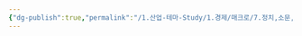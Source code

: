 ```yaml
---
{"dg-publish":true,"permalink":"/1.산업-테마-Study/1.경제/매크로/7.정치,소문,지정학/소문/","created":"2024-11-20T21:02:27.295+09:00","updated":"2025-06-03T20:07:19.891+09:00"}
---
```


